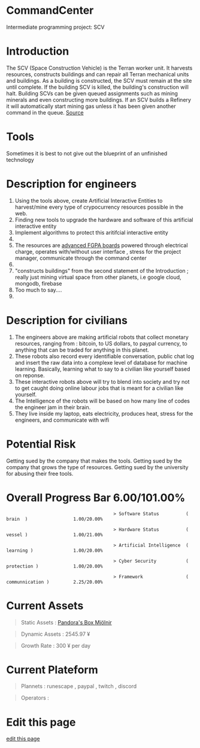 # CommandCenter
Intermediate programming project:  SCV

# Introduction

The SCV (Space Construction Vehicle) is the Terran worker unit. It harvests resources, constructs buildings and can repair all Terran mechanical units and buildings. As a building is constructed, the SCV must remain at the site until complete. If the building SCV is killed, the building's construction will halt. Building SCVs can be given queued assignments such as mining minerals and even constructing more buildings. If an SCV builds a Refinery it will automatically start mining gas unless it has been given another command in the queue.
<span class="edit-link"><a href="https://liquipedia.net/starcraft2/SCV_(Legacy_of_the_Void)" target="_blank"><i class="fa fa-github"></i> Source</a></span>
                                          

# Tools


Sometimes it is best to not give out the blueprint of an unfinished technology


# Description for engineers

1. Using the tools above, create Artificial Interactive Entities to harvest/mine every type of crypocurrency resources possible in the web.
2. Finding new tools to upgrade the hardware and software of this artificial interactive entity 
3. Implement algorithms to protect this aritifcial interactive entity
4. 
5. The resources are <span class="edit-link"><a href="https://www.youtube.com/watch?v=lixNP2DrupY&ab_channel=GraduateStudies" target="_blank"><i class="fa fa-github"></i>advanced FGPA boards</a> powered through electrical charge, operates with/without user interface , stress for the project manager, communicate through the command center 
6.
7. "constructs buildings" from the second statement of the Introduction ; really just mining virtual space from other planets, i.e google cloud, mongodb, firebase
8. Too much to say....
9. 
  
# Description for civilians

1. The engineers above are making artificial robots that collect monetary resources, ranging from : bitcoin, to US dollars, to paypal currency, to anything that can be traded for anything in this planet.
2. These robots also record every identifiable conversation, public chat log and insert the raw data into a complexe level of database for machine learning. Basically, learning what to say to a civilian like yourself based on reponse. 
3. These interactive robots above will try to blend into society and try not to get caught doing online labour jobs that is meant for a civilian like yourself.
4. The Intelligence of the robots will be based on how many line of codes the engineer jam in their brain. 
5. They live inside my laptop, eats electricity, produces heat, stress for the engineers, and communicate with wifi

# Potential Risk

Getting sued by the company that makes the tools.
Getting sued by the company that grows the type of resources.
Getting sued by the university for abusing their free tools.

# Overall Progress Bar 6.00/101.00%

                                            > Software Status          ( brain  )                 1.00/20.00% 
   
                                            > Hardware Status          ( vessel )                 1.00/21.00%
  
                                            > Artificial Intelligence  ( learning )               1.00/20.00%
  
                                            > Cyber Security           ( protection )             1.00/20.00%
  
                                            > Framework                ( communnication )         2.25/20.00%
  
# Current Assets
  
  > Static Assets  : <span class="edit-link"><a href="https://www.asus.com/ca-en/Laptops/ROG-GL553VD/specifications/" target="_blank"><i class="fa fa-github"></i> Pandora's Box  </a>
  <span class="edit-link"><a href="https://rog.asus.com/ca-en/laptops/rog-strix/rog-strix-scar-iii-g531-series/spec/" target="_blank"><i class="fa fa-github"></i> Mjölnir  </a>
  
  > Dynamic Assets : 2545.97 ¥
  
  > Growth Rate    : 300 ¥ per day
  
# Current Plateform 

  > Plannets       : runescape , paypal , twitch , discord
  
  > Operators      : 
  
# Edit this page


<span class="edit-link"><a href="https://github.com/ai-gorithm-js/CommandCenter/edit/main/README.md" target="_blank"><i class="fa fa-github"></i> edit this page</a></span>
